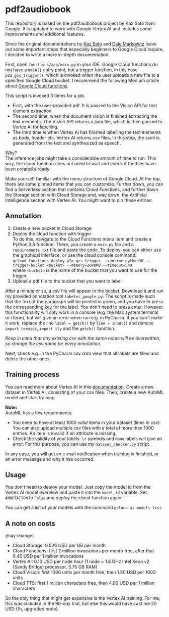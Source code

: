 # pdf2audiobook
This repository is based on the pdf2audiobook project by Kaz Sato from Google.
It is updated to work with Google Vertex AI and includes some improvements and additional features.

Since the original documentations by [Kaz Sato](https://github.com/kazunori279/pdf2audiobook) and [Dale Markowitz](https://daleonai.com/pdf-to-audiobook) leave out some important steps that especially beginners to Google Cloud require, I decided to write a more in-depth documentation.

First, open `functions/app/main.py` in your IDE.
Google Cloud functions do not have a `main()` entry point, but a trigger function, in this case `p2a_gcs_trigger()`, which is invoked when the user uploads a new file to a specified Google Cloud bucket.
I recommend the following Medium article about [Google Cloud functions](https://medium.com/google-cloud/setup-and-invoke-cloud-functions-using-python-e801a8633096).

This script is invoked 3 times for a job.  
- First, with the user-provided pdf.
It is passed to the Vision API for text element extraction.
- The second time, when the document vision is finished extracting the text elements. 
The Vision API returns a json file, which is then passed to Vertex AI for labelling.
- The third time is when Vertex AI has finished labelling the text elements as body, header etc. Vertex AI returns csv files.
In this step, the ssml is generated from the text and synthesized as speech.

Why?  
The inference jobs might take a considerable amount of time to run.
This way, the cloud function does not need to wait and check if the files have been created already.

Make yourself familiar with the menu structure of Google Cloud.
At the top, there are some pinned items that you can customize.
Further down, you can find a Serverless section that contains Cloud Functions, and further down the Storage section with Cloud Storage and, way down, the Artificial Intelligence section with Vertex AI.
You might want to pin those entries.

## Annotation
1. Create a new bucket in Cloud Storage
2. Deploy the cloud function with trigger  
To do this, navigate to the Cloud Functions menu item and create a Python 3.8 function.
There, you create a `main.py` file and a `requirements.txt` file and paste the code.
To deploy, you can either use the graphical interface, or use the cloud console command:  
`gcloud functions deploy p2a_gcs_trigger --runtime python38 --trigger-bucket <bucket> --memory=2048MB --timeout=540`  
where `<bucket>` is the name of the bucket that you want to use for the trigger.
3. Upload a pdf file to the bucket that you want to label

After a minute or so, a csv file will appear in the bucket.
Download it and run my provided annotation tool `labeler_google.py`.
The script is made such that the text of the paragraph will be printed in green, and you have to press the corresponding key for the label.
You don't need to press enter. However, this functionality will only work in a console (e.g. the Mac system terminal or iTerm), but will give an error when run e.g. in PyCharm.
If you can't make it work, replace the line `label = getch()` by `line = input()` and remove `import termios`, `import tty` and the `getch()` function.

_Keep in mind that any existing csv with the same name will be overwritten, so change the csv name for every annotation._

Next, check e.g. in the PyCharm csv data view that all labels are filled and delete the other ones.

## Training process
You can read more about Vertex AI in this [documentation](https://codelabs.developers.google.com/vertex-p2p-predictions).
Create a new dataset in Vertex AI, consisting of your csv files.
Then, create a new AutoML model and start training.

**Note:**  
AutoML has a few requirements:
- You need to have at least 1000 _valid_ items in your dataset (lines in csv). You can also upload multiple csv files with a total of more than 1000 entries.
An item is invalid if an attribute is missing.
- Check the validity of your labels. `\r` symbols and `None` labels will give an error. For this purpose, you can use my `dataset_checker.py` script.

In any case, you will get an e-mail notification when training is finished, or an error message and why it has occurred.

## Usage
You don't need to deploy your model. Just copy the model id from the Vertex AI model overview and paste it into the `model_id` variable.
Set `ANNOTATION` to `False` and deploy the cloud function again.

You can get a list of your models with the command `gcloud ai models list`.

## A note on costs
(may change)
- Cloud Storage: 0.026 USD per GB per month
- Cloud Functions: first 2 million invocations per month free, after that 0.40 USD per 1 million invocations
- Vertex AI: 0.10 USD per node hour (1 node = 1.8 GHz Intel Xeon v2 (Sandy Bridge) processor, 3.75 GB RAM)
- Cloud Vision: first 1000 units per month free, then 1.50 USD per 1000 units
- Cloud TTS: first 1 million characters free, then 4.00 USD per 1 million characters

So the only thing that might get expensive is the Vertex AI training.
For me, this was included in the 90-day trial, but else this would have cost me 20 USD (1h, upgraded node).
